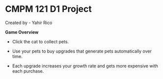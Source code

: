 # CMPM 121 D1 Project

Created by - Yahir Rico

**Game Overview**

- Click the cat to collect pets.

- Use your pets to buy upgrades that generate pets automatically over time.

- Each upgrade increases your growth rate and gets more expensive with each purchase.
